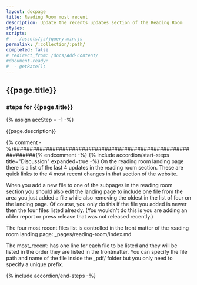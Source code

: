 ```yaml
---
layout: docpage
title: Reading Room most recent
description: Update the recents updates section of the Reading Room
styles:
scripts:
#  - /assets/js/jquery.min.js
permalink: /:collection/:path/
completed: false
# redirect_from: /docs/Add-Content/
#document-ready:
#  - getRate();
---
```


## {{page.title}}

<h3 class="usa-sr-only">steps for {{page.title}}</h3>
{% assign accStep = -1 -%}

{{page.description}}

{% comment -%}###############################################################{% endcomment -%}
{% include accordion/start-steps title="Discussion" expanded=true -%}
On the reading room landing page there is a list of the last 4 updates in the reading room section.  These are quick links to the 4 most recent changes in that section of the website.

When you add a new file to one of the subpages in the reading room section you should also edit the landing page to include one file from the area you just added a file while also removing the oldest in the list of four on the landing page.  Of course, you only do this if the file you added is newer then the four files listed already.  (You wouldn't do this is you are adding an older report or press release that was not released recently.)

The four most recent files list is controlled in the front matter of the reading room landing page: _pages/reading-room/index.md

The <span class="red">most_recent:</span> has one line for each file to be listed and they will be listed in the order they are listed in the frontmatter.  You can specify the file path and name of the file inside the _pdf/ folder but you only need to specify a unique prefix.

{% include accordion/end-steps -%}
